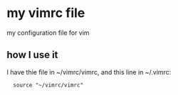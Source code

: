 # my vimrc file
my configuration file for vim

## how I use it
I have thie file in ~/vimrc/vimrc, and this line in ~/.vimrc:

```vim
  source "~/vimrc/vimrc"
 ```
